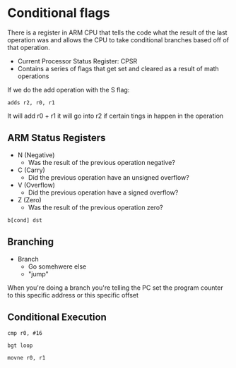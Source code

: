 # Conditional flags

There is a register in ARM CPU that tells the code what the result of the last operation was and allows the CPU to take conditional branches based off of that operation.

- Current Processor Status Register: CPSR
- Contains a series of flags that get set and cleared as a result of math operations

If we do the add operation with the S flag:

`adds r2, r0, r1`

It will add r0 + r1 it will go into r2 if certain tings in happen in the operation

## ARM Status Registers

- N (Negative)
  - Was the result of the previous operation negative?
- C (Carry)
  - Did the previous operation have an unsigned overflow?
- V (Overflow)
  - Did the previous operation have a signed overflow?
- Z (Zero)
  - Was the result of the previous operation zero?

`b[cond] dst`

## Branching

- Branch
  - Go somehwere else
  - "jump"

When you're doing a branch you're telling the PC set the program counter to this specific address or this specific offset

## Conditional Execution

`cmp r0, #16`

`bgt loop`

`movne r0, r1`
